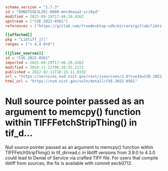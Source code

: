 ```toml
schema_version = "1.7.3"
id = "DONOTUSEJLSEC-0000-mnrdkeaa2-iri9yd"
modified = 2025-09-29T17:46:20.426Z
upstream = ["CVE-2022-0561"]
references = ["https://gitlab.com/freedesktop-sdk/mirrors/gitlab/libtiff/libtiff/-/commit/eecb0712f4c3a5b449f70c57988260a667ddbdef", "https://gitlab.com/gitlab-org/cves/-/blob/master/2022/CVE-2022-0561.json", "https://gitlab.com/libtiff/libtiff/-/issues/362", "https://lists.debian.org/debian-lts-announce/2022/03/msg00001.html", "https://lists.fedoraproject.org/archives/list/package-announce%40lists.fedoraproject.org/message/DZEHZ35XVO2VBZ4HHCMM6J6TQIDSBQOM/", "https://security.gentoo.org/glsa/202210-10", "https://security.netapp.com/advisory/ntap-20220318-0001/", "https://www.debian.org/security/2022/dsa-5108", "https://gitlab.com/freedesktop-sdk/mirrors/gitlab/libtiff/libtiff/-/commit/eecb0712f4c3a5b449f70c57988260a667ddbdef", "https://gitlab.com/gitlab-org/cves/-/blob/master/2022/CVE-2022-0561.json", "https://gitlab.com/libtiff/libtiff/-/issues/362", "https://lists.debian.org/debian-lts-announce/2022/03/msg00001.html", "https://lists.fedoraproject.org/archives/list/package-announce%40lists.fedoraproject.org/message/DZEHZ35XVO2VBZ4HHCMM6J6TQIDSBQOM/", "https://security.gentoo.org/glsa/202210-10", "https://security.netapp.com/advisory/ntap-20220318-0001/", "https://www.debian.org/security/2022/dsa-5108"]

[[affected]]
pkg = "Libtiff_jll"
ranges = ["< 4.4.0+0"]

[[jlsec_sources]]
id = "CVE-2022-0561"
imported = 2025-09-29T17:46:20.426Z
modified = 2024-11-21T06:38:55.217Z
published = 2022-02-11T18:15:11.033Z
url = "https://services.nvd.nist.gov/rest/json/cves/2.0?cveId=CVE-2022-0561"
html_url = "https://nvd.nist.gov/vuln/detail/CVE-2022-0561"
```

# Null source pointer passed as an argument to memcpy() function within TIFFFetchStripThing() in tif_d...

Null source pointer passed as an argument to memcpy() function within TIFFFetchStripThing() in tif_dirread.c in libtiff versions from 3.9.0 to 4.3.0 could lead to Denial of Service via crafted TIFF file. For users that compile libtiff from sources, the fix is available with commit eecb0712.

